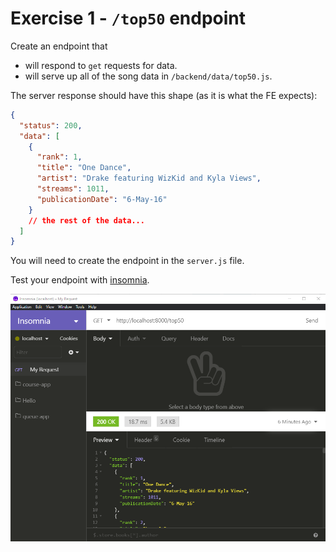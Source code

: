 # Exercise 1 - `/top50` endpoint

Create an endpoint that

- will respond to `get` requests for data.
- will serve up all of the song data in `/backend/data/top50.js`.

The server response should have this shape (as it is what the FE expects):

```json
{
  "status": 200,
  "data": [
    {
      "rank": 1,
      "title": "One Dance",
      "artist": "Drake featuring WizKid and Kyla Views",
      "streams": 1011,
      "publicationDate": "6-May-16"
    }
    // the rest of the data...
  ]
}
```

You will need to create the endpoint in the `server.js` file.

Test your endpoint with [insomnia](https://insomnia.rest/download).

![insomnia ex2](../__lecture/assets/insomnia_top50.png)
